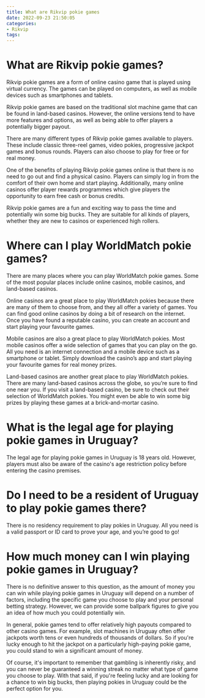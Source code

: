 ```yaml
---
title: What are Rikvip pokie games
date: 2022-09-23 21:50:05
categories:
- Rikvip
tags:
---
```



#  What are Rikvip pokie games?

Rikvip pokie games are a form of online casino game that is played using virtual currency. The games can be played on computers, as well as mobile devices such as smartphones and tablets.

Rikvip pokie games are based on the traditional slot machine game that can be found in land-based casinos. However, the online versions tend to have more features and options, as well as being able to offer players a potentially bigger payout.

There are many different types of Rikvip pokie games available to players. These include classic three-reel games, video pokies, progressive jackpot games and bonus rounds. Players can also choose to play for free or for real money.

One of the benefits of playing Rikvip pokie games online is that there is no need to go out and find a physical casino. Players can simply log in from the comfort of their own home and start playing. Additionally, many online casinos offer player rewards programmes which give players the opportunity to earn free cash or bonus credits.

Rikvip pokie games are a fun and exciting way to pass the time and potentially win some big bucks. They are suitable for all kinds of players, whether they are new to casinos or experienced high rollers.

#  Where can I play WorldMatch pokie games?

There are many places where you can play WorldMatch pokie games. Some of the most popular places include online casinos, mobile casinos, and land-based casinos.

Online casinos are a great place to play WorldMatch pokies because there are many of them to choose from, and they all offer a variety of games. You can find good online casinos by doing a bit of research on the internet. Once you have found a reputable casino, you can create an account and start playing your favourite games.

Mobile casinos are also a great place to play WorldMatch pokies. Most mobile casinos offer a wide selection of games that you can play on the go. All you need is an internet connection and a mobile device such as a smartphone or tablet. Simply download the casino’s app and start playing your favourite games for real money prizes.

Land-based casinos are another great place to play WorldMatch pokies. There are many land-based casinos across the globe, so you’re sure to find one near you. If you visit a land-based casino, be sure to check out their selection of WorldMatch pokies. You might even be able to win some big prizes by playing these games at a brick-and-mortar casino.

#  What is the legal age for playing pokie games in Uruguay?

The legal age for playing pokie games in Uruguay is 18 years old. However, players must also be aware of the casino's age restriction policy before entering the casino premises.

#  Do I need to be a resident of Uruguay to play pokie games there?

There is no residency requirement to play pokies in Uruguay. All you need is a valid passport or ID card to prove your age, and you’re good to go!

#  How much money can I win playing pokie games in Uruguay?

There is no definitive answer to this question, as the amount of money you can win while playing pokie games in Uruguay will depend on a number of factors, including the specific game you choose to play and your personal betting strategy. However, we can provide some ballpark figures to give you an idea of how much you could potentially win.

In general, pokie games tend to offer relatively high payouts compared to other casino games. For example, slot machines in Uruguay often offer jackpots worth tens or even hundreds of thousands of dollars. So if you're lucky enough to hit the jackpot on a particularly high-paying pokie game, you could stand to win a significant amount of money.

Of course, it's important to remember that gambling is inherently risky, and you can never be guaranteed a winning streak no matter what type of game you choose to play. With that said, if you're feeling lucky and are looking for a chance to win big bucks, then playing pokies in Uruguay could be the perfect option for you.